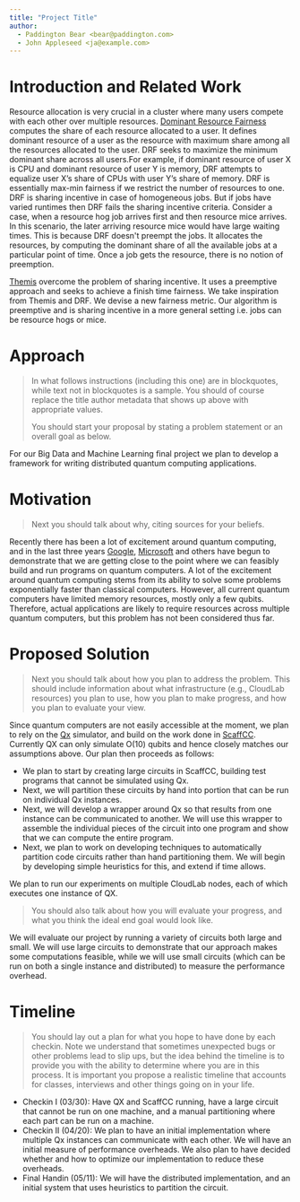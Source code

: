 ```yaml
---
title: "Project Title"
author:
  - Paddington Bear <bear@paddington.com>
  - John Appleseed <ja@example.com>
---
```


# Introduction and Related Work
Resource allocation is very crucial in a cluster where many users compete with each other 
over multiple resources. [Dominant Resource Fairness](http://web.eecs.umich.edu/~mosharaf/Readings/DRF.pdf) computes the share of each resource
allocated to a user. It defines dominant resource of a user as the resource with maximum share among all the resources allocated to the user.
DRF seeks to maximize the minimum dominant share across all users.For example, if dominant resource of user X is CPU and dominant resource of user Y is  memory, DRF attempts to equalize user X’s share of CPUs with user Y’s share of memory. DRF is essentially max-min fairness if we restrict the number of resources to one.
DRF is sharing incentive in case of homogeneous jobs. But if jobs have varied runtimes then DRF fails the sharing incentive criteria. Consider a case, when a resource hog job arrives first and then resource mice arrives. In this scenario, the later arriving resource mice would have large waiting times. This is because DRF doesn't preempt the jobs. It allocates the resources, by computing the dominant share of all the available jobs at a particular point of time. Once a job gets the resource, there is no notion of preemption. 

[Themis](https://cs.nyu.edu/~apanda/classes/sp21/papers/themis.pdf) overcome the problem of sharing incentive. It uses a preemptive approach and seeks to achieve a finish time fairness. We take inspiration from Themis and DRF. We devise a new fairness metric. Our algorithm is preemptive and is sharing incentive in a more general setting i.e. jobs can be resource hogs or mice.  

# Approach



> In what follows instructions (including this one) are in blockquotes, while
> text not in blockquotes is a sample. You should of course replace the title
> author metadata that shows up above with appropriate values.
>
> You should start your proposal by stating a problem statement or an overall
> goal  as below.

For our Big Data and Machine Learning final project we plan to develop a
framework for writing distributed quantum computing applications.

# Motivation
> Next you should talk about why, citing sources for your beliefs.

Recently there has been a lot of excitement around quantum computing, and in the
last three years [Google](https://www.nature.com/articles/s41586-019-1666-5),
[Microsoft](https://azure.microsoft.com/en-us/solutions/quantum-computing/) and
others have begun to demonstrate that we are getting close to the point where we
can feasibly build and run programs on quantum computers. A lot of the
excitement around quantum computing stems from its ability to solve some
problems exponentially faster than classical computers. However, all current
quantum computers have limited memory resources, mostly only a few qubits.
Therefore, actual applications are likely to require resources across multiple
quantum computers, but this problem has not been considered thus far.

# Proposed Solution
> Next you should talk about how you plan to address the problem. 
> This should include information about what infrastructure (e.g., CloudLab
> resources) you plan to use, how you plan to make progress, and how you plan to
> evaluate your view.

Since quantum computers are not easily accessible at the moment, we plan to
rely on the [Qx](http://qutech.nl/qx-quantum-computer-simulator/) simulator, and
build on the work done in [ScaffCC](https://github.com/epiqc/ScaffCC). Currently
QX can only simulate O(10) qubits and hence closely matches our assumptions
above. Our plan then proceeds as follows:

* We plan to start by creating large circuits in ScaffCC, building test programs
that cannot be simulated using Qx. 
* Next, we will partition these circuits by hand into portion that can be run on
  individual Qx instances. 
* Next, we will develop a wrapper around Qx so that results from one instance
    can be communicated to another. We will use this wrapper to assemble the
    individual pieces of the circuit into one program and show that we can
    compute the entire program.
* Next, we plan to work on developing techniques to automatically partition code
  circuits rather than hand partitioning them. We will begin by developing
  simple heuristics for this, and extend if time allows.

We plan to run our experiments on multiple CloudLab nodes, each of which
executes one instance of QX.

> You should also talk about how you will evaluate your progress, and what you
> think the ideal end goal would look like.

We will evaluate our project by running a variety of circuits both large and
small. We will use large circuits to demonstrate that our approach makes some
computations feasible, while we will use small circuits (which can be run on
both a single instance and distributed) to measure the performance overhead.

# Timeline
> You should lay out a plan for what you hope to have done by each checkin. Note
> we understand that sometimes unexpected bugs or other problems lead to slip
> ups, but the idea behind the timeline is to provide you with the ability to
> determine where you are in this process. It is important you propose a
> realistic timeline that accounts for classes, interviews and other things
> going on in your life.

* Checkin I (03/30): Have QX and ScaffCC running, have a large circuit that
    cannot be run on one machine, and a manual partitioning where each part can
    be run on a machine.
* Checkin II (04/20): We plan to have an initial implementation where multiple
    Qx instances can communicate with each other. We will have an initial
    measure of performance overheads. We also plan to have decided whether and
    how to optimize our implementation to reduce these overheads.
* Final Handin (05/11): We will have the distributed implementation, and an
    initial system that uses heuristics to partition the circuit.


